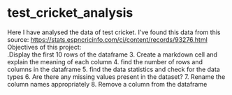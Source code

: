 # test_cricket_analysis
Here I have analysed the data of test cricket. I've found this data from this source:  https://stats.espncricinfo.com/ci/content/records/93276.html
<br>
Objectives of this project: <br>
.Display the first 10 rows of the dataframe
3. Create a markdown cell and explain the meaning of each column
4. find the number of rows and columns in the dataframe
5. find the data statistics and check for the data types
6. Are there any missing values present in the dataset?
7. Rename the column names appropriately
8. Remove a column from the dataframe
